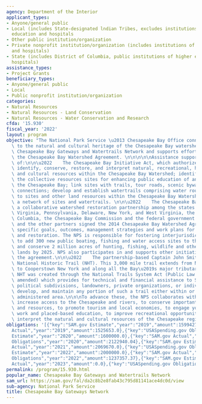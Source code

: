 ```yaml
---
agency: Department of the Interior
applicant_types:
- Anyone/general public
- Local (includes State-designated lndian Tribes, excludes institutions of higher
  education and hospitals
- Other public institution/organization
- Private nonprofit institution/organization (includes institutions of higher education
  and hospitals)
- State (includes District of Columbia, public institutions of higher education and
  hospitals)
assistance_types:
- Project Grants
beneficiary_types:
- Anyone/general public
- Local
- Public nonprofit institution/organization
categories:
- Natural Resources
- Natural Resources - Land Conservation
- Natural Resources - Water Conservation and Research
cfda: '15.930'
fiscal_year: '2022'
layout: program
objective: "The National Park Service \u2013 Chesapeake Bay Office connects people\
  \ to the natural and cultural heritage of the Chesapeake Bay watershed through the\
  \ Chesapeake Bay Gateways and Watertrails Network and supports efforts to implement\
  \ the Chesapeake Bay Watershed Agreement. \n\n\n\n\nAssistance supports implementation\
  \ of:\n\n\u2022    The Chesapeake Bay Initiative Act, which authorizes the NPS to:\
  \ identify, conserve, restore, and interpret natural, recreational, historical,\
  \ and cultural resources within the Chesapeake Bay Watershed; identify and utilize\
  \ the collective resources sites for enhancing public education of and access to\
  \ the Chesapeake Bay; link sites with trails, tour roads, scenic byways, and other\
  \ connections; develop and establish watertrails comprising water routes and connections\
  \ to sites and other land resources within the Chesapeake Bay Watershed; and create\
  \ a network of sites and watertrails. \n\n\u2022    The Chesapeake Bay Program,\
  \ a collaborative watershed restoration partnership among the states of Maryland,\
  \ Virginia, Pennsylvania, Delaware, New York, and West Virginia, the District of\
  \ Columbia, the Chesapeake Bay Commission and the federal government. The six Governors\
  \ and the other partners signed the 2014 Chesapeake Bay Watershed Agreement establishing\
  \ specific goals, outcomes, management strategies and work plans for conservation\
  \ and restoration. The NPS is responsible for fostering interjurisdictional collaboration\
  \ to add 300 new public boating, fishing and water access sites to the Bay and tributaries\
  \ and conserve 2 million acres of hunting, fishing, wildlife and other conservation\
  \ lands by 2025. NPS also participates in and supports other initiatives advancing\
  \ the agreement.\n\n\u2022    The partnership-based Captain John Smith Chesapeake\
  \ National Historic Trail (NHT). This 3,000 mile trail extends from Norfolk Virginia\
  \ to Cooperstown New York and along all the Bay\u2019s major tributaries. The Chesapeake\
  \ NHT was created through the National Trails System Act (Public Law 90-543, as\
  \ amended) which provides for technical and financial assistance to States or their\
  \ political subdivisions, landowners, private organizations, or individuals to operate,\
  \ develop, and maintain any portion of such a trail either within or outside a federally\
  \ administered area.\n\n\nTo advance these, the NPS collaborates with partners to\
  \ increase access to the Chesapeake and rivers, to conserve important landscapes\
  \ and resources, to promote tourism and local economies, to engage youth in meaningful\
  \ work and placed-based education, to improve recreational opportunities, and to\
  \ interpret the natural and cultural resources of the Chesapeake region."
obligations: '[{"key":"SAM.gov Estimate","year":"2019","amount":1599427.0},{"key":"SAM.gov
  Actual","year":"2019","amount":1525653.0},{"key":"USASpending.gov Obligations","year":"2019","amount":1525653.31},{"key":"SAM.gov
  Estimate","year":"2020","amount":1600000.0},{"key":"SAM.gov Actual","year":"2020","amount":2123583.0},{"key":"USASpending.gov
  Obligations","year":"2020","amount":2122940.04},{"key":"SAM.gov Estimate","year":"2021","amount":2000000.0},{"key":"SAM.gov
  Actual","year":"2021","amount":2069670.0},{"key":"USASpending.gov Obligations","year":"2021","amount":2069699.6},{"key":"SAM.gov
  Estimate","year":"2022","amount":2000000.0},{"key":"SAM.gov Actual","year":"2022","amount":1237353.0},{"key":"USASpending.gov
  Obligations","year":"2022","amount":1237357.37},{"key":"SAM.gov Estimate","year":"2023","amount":1300000.0},{"key":"SAM.gov
  Actual","year":"2023","amount":0.0},{"key":"USASpending.gov Obligations","year":"2023","amount":-49669.73}]'
permalink: /program/15.930.html
popular_name: Chesapeake Bay Gateways and Watertrails Network
sam_url: https://sam.gov/fal/da2c8b2e8fab43c795d81141ace4dc0d/view
sub-agency: National Park Service
title: Chesapeake Bay Gateways Network
---
```

